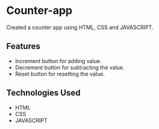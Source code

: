 # Counter-app
Created a counter app using HTML, CSS and JAVASCRIPT.

## Features
* Increment button for adding value.
* Decrement button for subtracting the value.
* Reset button for resetting the value.

## Technologies Used
* HTML
* CSS
* JAVASCRIPT
  
